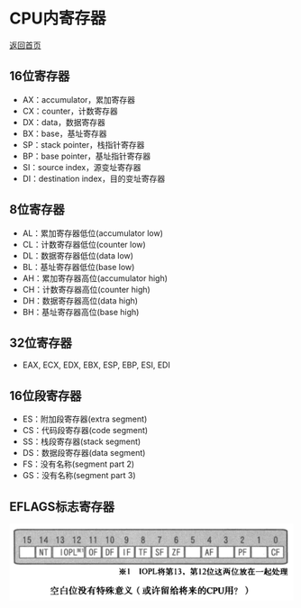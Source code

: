 # CPU内寄存器
[返回首页](../README.md)
## 16位寄存器
* AX：accumulator，累加寄存器
* CX：counter，计数寄存器
* DX：data，数据寄存器
* BX：base，基址寄存器
* SP：stack pointer，栈指针寄存器
* BP：base pointer，基址指针寄存器
* SI：source index，源变址寄存器
* DI：destination index，目的变址寄存器
## 8位寄存器
* AL：累加寄存器低位(accumulator low)
* CL：计数寄存器低位(counter low)
* DL：数据寄存器低位(data low)
* BL：基址寄存器低位(base low)
* AH：累加寄存器高位(accumulator high)
* CH：计数寄存器高位(counter high)
* DH：数据寄存器高位(data high)
* BH：基址寄存器高位(base high)
## 32位寄存器
* EAX, ECX, EDX, EBX, ESP, EBP, ESI, EDI
## 16位段寄存器
* ES：附加段寄存器(extra segment)
* CS：代码段寄存器(code segment)
* SS：栈段寄存器(stack segment)
* DS：数据段寄存器(data segment)
* FS：没有名称(segment part 2)
* GS：没有名称(segment part 3)

## EFLAGS标志寄存器
![](imgs/eflags.png)